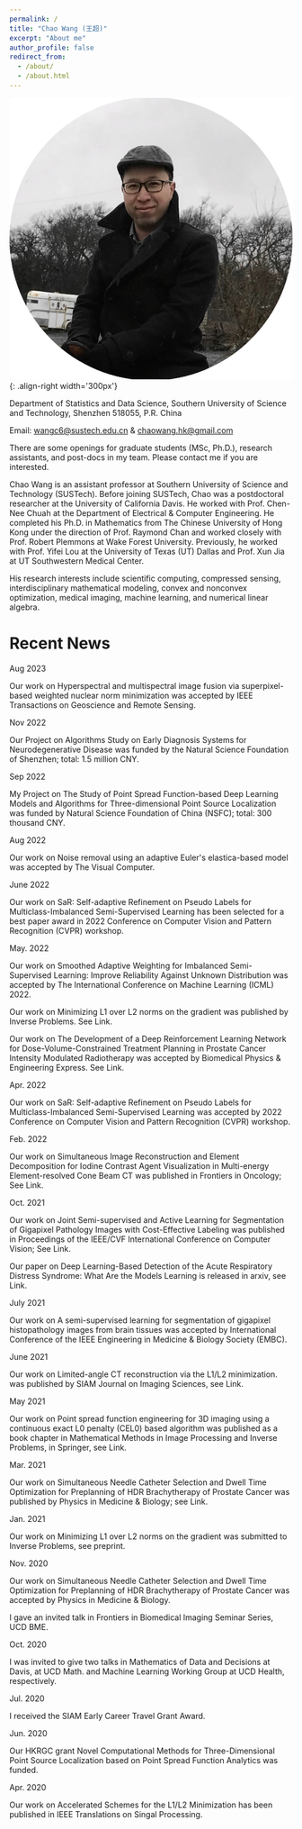 ```yaml
---
permalink: /
title: "Chao Wang (王超)"
excerpt: "About me"
author_profile: false
redirect_from: 
  - /about/
  - /about.html
---
```


![profile](/images/profile.png){: .align-right width='300px'}

Department of Statistics and Data Science, Southern University of Science and Technology, Shenzhen 518055, P.R. China

Email:   wangc6@sustech.edu.cn & chaowang.hk@gmail.com 

There are some openings for graduate students (MSc, Ph.D.), research assistants, and post-docs in my team. Please contact me if you are interested.  

Chao Wang is an assistant professor at Southern University of Science and Technology (SUSTech). Before joining SUSTech, Chao was a postdoctoral researcher at the University of California Davis.  He worked with Prof. Chen-Nee Chuah at the Department of Electrical & Computer Engineering. He completed his Ph.D. in Mathematics from The Chinese University of Hong Kong under the direction of Prof. Raymond Chan and worked closely with Prof. Robert Plemmons at Wake Forest University. Previously, he worked with Prof. Yifei Lou at the University of Texas (UT) Dallas and Prof. Xun Jia at UT Southwestern Medical Center.

His research interests include scientific computing, compressed sensing, interdisciplinary mathematical modeling, convex and nonconvex optimization, medical imaging, machine learning, and numerical linear algebra.  

Recent News
======
Aug 2023

Our work  on Hyperspectral and multispectral image fusion via superpixel-based weighted nuclear norm minimization was accepted by IEEE Transactions on Geoscience and Remote Sensing. 

Nov 2022

Our Project on Algorithms Study on Early Diagnosis Systems for  Neurodegenerative Disease was funded by the Natural Science Foundation of Shenzhen; total: 1.5 million CNY.

Sep 2022

My Project on The Study of Point Spread Function-based Deep Learning Models and Algorithms for Three-dimensional Point Source Localization was funded by Natural Science Foundation of China (NSFC); total: 300 thousand CNY.

Aug 2022

Our work on Noise removal using an adaptive Euler's elastica-based model was accepted by The Visual Computer.

June 2022

Our work on SaR: Self-adaptive Refinement on Pseudo Labels for Multiclass-Imbalanced Semi-Supervised Learning has been selected for a best paper award in 2022 Conference on Computer Vision and Pattern Recognition (CVPR) workshop. 

May. 2022

Our work on Smoothed Adaptive Weighting for Imbalanced Semi-Supervised Learning: Improve Reliability Against Unknown Distribution was accepted by The International Conference on Machine Learning (ICML) 2022.  

Our work on Minimizing L1 over L2 norms on the gradient was published by Inverse Problems. See Link.

Our work on The Development of a Deep Reinforcement Learning Network for Dose-Volume-Constrained Treatment Planning in Prostate Cancer Intensity Modulated Radiotherapy was accepted by Biomedical Physics & Engineering Express. See Link. 

Apr. 2022

Our work on SaR: Self-adaptive Refinement on Pseudo Labels for Multiclass-Imbalanced Semi-Supervised Learning was accepted by 2022 Conference on Computer Vision and Pattern Recognition (CVPR) workshop. 

Feb. 2022

Our work on Simultaneous Image Reconstruction and Element Decomposition for Iodine Contrast Agent Visualization in Multi-energy Element-resolved Cone Beam CT was published in  Frontiers in Oncology; See Link.

Oct. 2021

Our work on Joint Semi-supervised and Active Learning for Segmentation of Gigapixel Pathology Images with Cost-Effective Labeling was published in Proceedings of the IEEE/CVF International Conference on Computer Vision;  See Link. 

Our paper on Deep Learning-Based Detection of the Acute Respiratory Distress Syndrome: What Are the Models Learning is released in arxiv, see Link.

July 2021

Our work on A semi-supervised learning for segmentation of gigapixel histopathology images from brain tissues was accepted by International Conference of the IEEE Engineering in Medicine & Biology Society (EMBC). 

June 2021

Our work on Limited-angle CT reconstruction via the L1/L2 minimization. was published by SIAM Journal on Imaging Sciences,  see Link.

May 2021

Our work on Point spread function engineering for 3D imaging using a continuous exact L0 penalty (CEL0) based algorithm was published as a book chapter in Mathematical Methods in Image Processing and Inverse Problems, in Springer,  see Link.

Mar. 2021

Our work on Simultaneous Needle Catheter Selection and Dwell Time Optimization for Preplanning of HDR Brachytherapy of Prostate Cancer was published by Physics in Medicine & Biology;  see Link.

Jan. 2021

Our work on Minimizing L1 over L2 norms on the gradient was submitted to Inverse Problems, see preprint. 

Nov. 2020

Our work on Simultaneous Needle Catheter Selection and Dwell Time Optimization for Preplanning of HDR Brachytherapy of Prostate Cancer was accepted by Physics in Medicine & Biology.

I gave an invited talk in Frontiers in Biomedical Imaging Seminar Series, UCD BME. 

Oct. 2020

I was invited to give two talks in Mathematics of Data and Decisions at Davis, at UCD Math. and Machine Learning Working Group at UCD Health, respectively. 

Jul. 2020 

I received the SIAM Early Career Travel Grant Award. 

Jun. 2020

Our HKRGC grant Novel Computational Methods for Three-Dimensional Point Source Localization based on Point Spread Function Analytics was funded. 

Apr. 2020 

Our work on Accelerated Schemes for the L1/L2 Minimization has been published in IEEE Translations on Singal Processing. 
